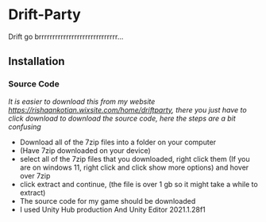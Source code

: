 # Drift-Party
Drift go brrrrrrrrrrrrrrrrrrrrrrrrrrrrr...
## Installation
### Source Code

*It is easier to download this from my website https://rishaankotian.wixsite.com/home/driftparty, there you just have to click download to download the source code, here the steps are a bit confusing*

- Download all of the 7zip files into a folder on your computer
- (Have 7zip downloaded on your device)
- select all of the 7zip files that you downloaded, right click them (If you are on windows 11, right click and click show more options) and hover over 7zip
- click extract and continue, (the file is over 1 gb so it might take a while to extract)
- The source code for my game should be downloaded
- I used Unity Hub production And Unity Editor 2021.1.28f1
